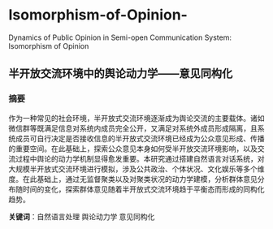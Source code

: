 # Isomorphism-of-Opinion-
Dynamics of Public Opinion in Semi-open Communication System: Isomorphism of Opinion 
## 半开放交流环境中的舆论动力学——意见同构化
### 摘要
作为一种常见的社会环境，半开放式交流环境逐渐成为舆论交流的主要载体。诸如微信群等既满足信息对系统内成员完全公开，又满足对系统外成员形成隔离，且系统成员可自行决定是否接收信息的半开放式交流环境已经成为公众意见形成、传播的重要空间。在此基础上，探索公众意见本身如何受半开放交流环境影响，以及交流过程中舆论的动力学机制显得愈发重要。本研究通过搭建自然语言对话系统，对大规模半开放式交流环境进行模拟，涉及公共政治、个体状况、文化娱乐等多个维度。在此基础上，通过无监督聚类以及对聚类状况的动力学建模，分析群体意见分布随时间的变化，探索群体意见随着半开放式交流环境趋于平衡态而形成的同构化趋势。
  
**关键词**：自然语言处理 舆论动力学 意见同构化  
